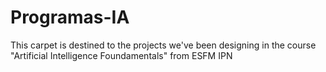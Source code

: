 # Programas-IA
This carpet is destined to the projects we've been designing in the course "Artificial Intelligence Foundamentals" from ESFM IPN
